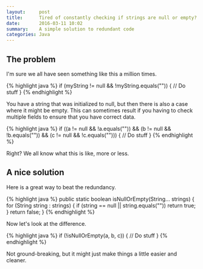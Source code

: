 ```yaml
---
layout:     post
title:      Tired of constantly checking if strings are null or empty?
date:       2016-03-11 10:02
summary:    A simple solution to redundant code
categories: Java
---
```


## The problem

I'm sure we all have seen something like this a million times.

{% highlight java %}
if (myString != null && !myString.equals("")) {
    // Do stuff
}
{% endhighlight %}

You have a string that was initialized to null, but then there is also a case where it might be empty. This can sometimes result if you having to check multiple fields to ensure that you have correct data.

{% highlight java %}
if ((a != null && !a.equals("")) && 
    (b != null && !b.equals("")) && 
    (c != null && !c.equals(""))) {
    // Do stuff
}
{% endhighlight %}

Right? We all know what this is like, more or less.

## A nice solution

Here is a great way to beat the redundancy.

{% highlight java %}
public static boolean isNullOrEmpty(String... strings) {
    for (String string : strings) {
        if  (string == null || string.equals(""))
            return true;
        } 
    return false;
}
{% endhighlight %}

Now let's look at the difference.

{% highlight java %}
if (!isNullOrEmpty(a, b, c)) {
    // Do stuff
}
{% endhighlight %}

Not ground-breaking, but it might just make things a little easier and cleaner.
